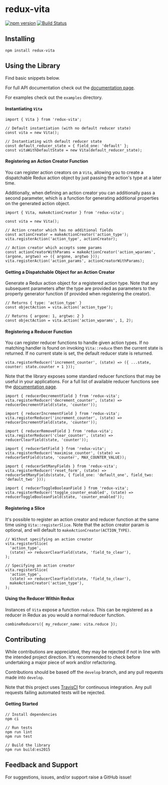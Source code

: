# redux-vita

[![npm version](https://badge.fury.io/js/redux-vita.svg)](https://badge.fury.io/js/redux-vita)
[![Build Status](https://travis-ci.com/jsau-/redux-vita.svg?branch=master)](https://travis-ci.com/jsau-/redux-vita)

## Installing

`npm install redux-vita`

## Using the Library

Find basic snippets below.

For full API documentation check out the
[documentation page](https://jsau-.github.io/redux-vita).

For examples check out the `examples` directory.

#### Instantiating `Vita`
```
import { Vita } from 'redux-vita';

// Default instantiation (with no default reducer state)
const vita = new Vita();

// Instantiating with default reducer state
const default_reducer_state = { field_one: 'default' };
const vitaWithDefaultState = new Vita(default_reducer_state);
```

#### Registering an Action Creator Function
You can register action creators on a `Vita`, allowing you to create a
dispatchable Redux action object by just passing the action's type at a later
time.

Additionally, when defining an action creator you can additionally pass a
second parameter, which is a function for generating additional properties on
the generated action object.

```
import { Vita, makeActionCreator } from 'redux-vita';

const vita = new Vita();

// Action creator which has no additional fields
const actionCreator = makeActionCreator('action_type');
vita.registerAction('action_type', actionCreator);

// Action creator which accepts some params
const actionCreatorWithParams = makeActionCreator('action_wparams', (argone, argtwo) => ({ argone, argtwo }));
vita.registerAction('action_params', actionCreatorWithParams);
```

#### Getting a Dispatchable Object for an Action Creator
Generate a Redux action object for a registered action type. Note that any
subsequent parameters after the type are provided as parameters to the property
generator function (if provided when registering the creator).

```
// Returns { type: 'action_type' }
const objectAction = vita.action('action_type');

// Returns { argone: 1, argtwo: 2 }
const objectAction = vita.action('action_wparams', 1, 2);
```

#### Registering a Reducer Function
You can register reducer functions to handle given action types. If no matching
handler is found on invoking `Vita::reduce` then the current state is
returned. If no current state is set, the default reducer state is returned.

```
vita.registerReducer('increment_counter', (state) => ({ ...state, counter: state.counter + 1 }));
```

Note that the library exposes some standard reducer functions that may be useful
in your applications. For a full list of available reducer functions see the
[documentation page](https://jsau-.github.io/redux-vita).

```
import { reducerDecrementField } from 'redux-vita';
vita.registerReducer('decrement_counter', (state) => reducerDecrementField(state, 'counter'));

import { reducerIncrementField } from 'redux-vita';
vita.registerReducer('increment_counter', (state) => reducerIncrementField(state, 'counter'));

import { reducerRemoveField } from 'redux-vita';
vita.registerReducer('clear_counter', (state) => reducerClearField(state, 'counter'));

import { reducerSetField } from 'redux-vita';
vita.registerReducer('maximise_counter', (state) => reducerSetField(state, 'counter', MAX_COUNTER_VALUE));

import { reducerSetManyFields } from 'redux-vita';
vita.registerReducer('reset_form', (state) => reducerSetManyFields(state, { field_one: 'default_one', field_two: 'default_two' }));

import { reducerToggleBooleanField } from 'redux-vita';
vita.registerReducer('toggle_counter_enabled', (state) => reducerToggleBooleanField(state, 'counter_enabled'));
```

#### Registering a Slice
It's possible to register an action creator and reducer function at the same
time using `Vita::registerSlice`. Note that the action creator param is
optional, and will default to `makeActionCreator(ACTION_TYPE)`.

```
// Without specifying an action creator
vita.registerSlice(
  'action_type',
  (state) => reducerClearField(state, 'field_to_clear'),
);

// Specifying an action creator
vita.registerSlice(
  'action_type',
  (state) => reducerClearField(state, 'field_to_clear'),
  makeActionCreator('action_type'),
);
```

#### Using the Reducer Within Redux
Instances of `Vita` expose a function `reduce`. This can be registered as
a reducer in Redux as you would a normal reducer function.

```
combineReducers({ my_reducer_name: vita.reduce });
```

## Contributing

While contributions are appreciated, they may be rejected if not in line with
the intended project direction. It's recommended to check before undertaking a
major piece of work and/or refactoring.

Contributions should be based off the `develop` branch, and any pull requests
made into `develop`.

Note that this project uses [TravisCI](https://travis-ci.org/) for continuous
integration. Any pull requests failing automated tests will be rejected.

#### Getting Started
```
// Install dependencies
npm ci

// Run tests
npm run lint
npm run test

// Build the library
npm run build:es2015
```

## Feedback and Support

For suggestions, issues, and/or support raise a GitHub issue!
